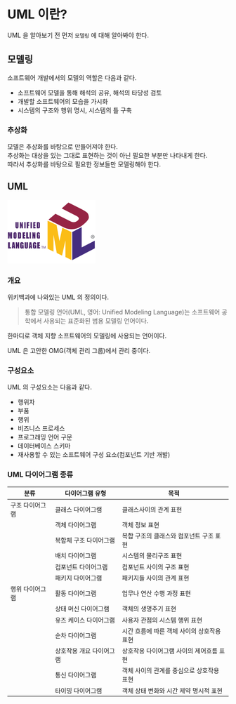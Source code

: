 UML 이란?
=====

UML 을 알아보기 전 먼저 <code>모델링</code> 에 대해 알아봐야 한다.  

## 모델링
소프트웨어 개발에서의 모델의 역할은 다음과 같다.
* 소프트웨어 모델을 통해 해석의 공유, 해석의 타당성 검토
* 개발할 소프트웨어의 모습을 가시화
* 시스템의 구조와 행위 명시, 시스템의 틀 구축

### 추상화
모델은 추상화를 바탕으로 만들어져야 한다.  
추상화는 대상을 있는 그대로 표현하는 것이 아닌 필요한 부분만 나타내게 한다.  
따라서 추상화를 바탕으로 필요한 정보들만 모델링해야 한다.

## UML
![UML](./img/uml.png)

### 개요
위키백과에 나와있는 UML 의 정의이다.
> 통합 모델링 언어(UML, 영어: Unified Modeling Language)는 소프트웨어 공학에서 사용되는 표준화된 범용 모델링 언어이다.

한마디로 객체 지향 소프트웨어의 모델링에 사용되는 언어이다.

UML 은 고안한 OMG(객체 관리 그룹)에서 관리 중이다.

### 구성요소
UML 의 구성요소는 다음과 같다.
* 행위자 
* 부품
* 행위
* 비즈니스 프로세스
* 프로그래밍 언어 구문
* 데이터베이스 스키마
* 재사용할 수 있는 소프트웨어 구성 요소(컴포넌트 기반 개발)

### UML 다이어그램 종류
분류  | 다이어그램 유형 | 목적
----  | -------------  | ----
구조 다이어그램 | 클래스 다이어그램 | 클래스사이의 관계 표현
<data>    | 객체 다이어그램   | 객체 정보 표현
<data>   | 복합체 구조 다이어그램 | 복합 구조의 클래스와 컴포넌트 구조 표현
<data>   | 배치 다이어그램 | 시스템의 물리구조 표현
<data>   | 컴포넌트 다이어그램 | 컴포넌트 사이의 구조 표현
<data>   | 패키지 다이어그램 | 패키지들 사이의 관계 표현
행위 다이어그램 | 활동 다이어그램 | 업무나 연산 수행 과정 표현
<data>   | 상태 머신 다이어그램 | 객체의 생명주기 표현
<data>   | 유즈 케이스 다이어그램 | 사용자 관점의 시스템 행위 표현
<data>   | 순차 다이어그램 | 시간 흐름에 따른 객체 사이의 상호작용 표현
<data>   | 상호작용 개요 다이어그램 | 상호작용 다이어그램 사이의 제어흐름 표현
<data>   | 통신 다이어그램 | 객체 사이의 관계를 중심으로 상호작용 표현
<data>   | 타이밍 다이어그램 | 객체 상태 변화와 시간 제약 명시적 표현